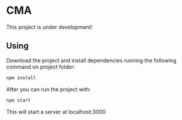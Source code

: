 # CMA

This project is under development!

## Using

Download the project and install dependencies running the following command on project folder:
```sh
npm install
```

After you can run the project with:
```sh
npm start
```
This will start a server at localhost:3000
